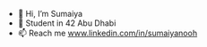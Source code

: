 - 👋 Hi, I’m Sumaiya
- 📄 Student in 42 Abu Dhabi
- 📫 Reach me www.linkedin.com/in/sumaiyanooh

<!---
Sumi111/Sumi111 is a ✨ special ✨ repository because its `README.md` (this file) appears on your GitHub profile.
You can click the Preview link to take a look at your changes.
--->
